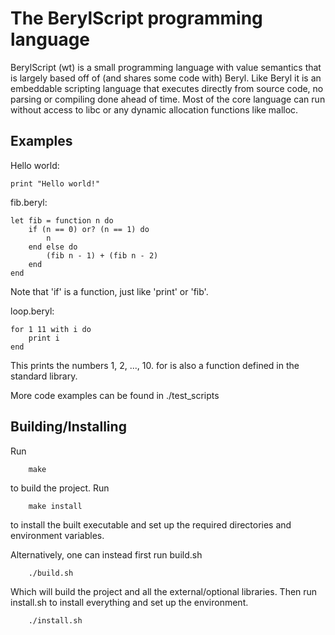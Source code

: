 # The BerylScript programming language

BerylScript (wt) is a small programming language with value semantics that is largely based off of (and shares some code with) Beryl.
Like Beryl it is an embeddable scripting language that executes directly from source code, no parsing or compiling done ahead of time.
Most of the core language can run without access to libc or any dynamic allocation functions like malloc.

## Examples

Hello world:
```
print "Hello world!"
```

fib.beryl:
```
let fib = function n do
	if (n == 0) or? (n == 1) do
		n
	end else do
		(fib n - 1) + (fib n - 2)
	end
end
```
Note that 'if' is a function, just like 'print' or 'fib'.

loop.beryl:
```
for 1 11 with i do
	print i
end
```
This prints the numbers 1, 2, ..., 10. for is also a function defined in the standard library.

More code examples can be found in ./test_scripts

## Building/Installing

Run
```
	make
```
to build the project.
Run
```
	make install
``` 
to install the built executable and set up the required directories and environment variables.

Alternatively, one can instead first run build.sh
```
	./build.sh
```
Which will build the project and all the external/optional libraries. Then run install.sh to install everything and
set up the environment.
```
	./install.sh
```
